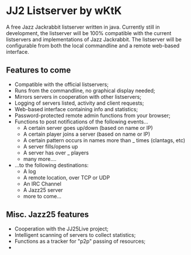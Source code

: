 JJ2 Listserver by wKtK
=========

A free Jazz Jackrabbit listserver written in java. Currently still in 
development, the listserver will be 100% compatible with the current 
listservers and implementations of Jazz Jackrabbit. The listserver will 
be configurable from both the local commandline and a remote web-based 
interface.

Features to come
---------

*	Compatible with the official listservers;
*	Runs from the commandline, no graphical display needed;
*	Mirrors servers in cooperation with other listservers;
*	Logging of servers listed, activity and client requests;
*	Web-based interface containing info and statistics;
*	Password-protected remote admin functions from your browser;
*	Functions to post notifications of the following events...
	*	A certain server goes up/down (based on name or IP)
	*	A certain player joins a server (based on name or IP)
	*	A certain pattern occurs in names more than _ times (clantags, etc)
	*	A server fills/opens up
	*	A server has over _ players
	*	many more....
*	...to the following destinations:
	*	A log
	*	A remote location, over TCP or UDP
	*	An IRC Channel
	*	A Jazz25 server
	*	more to come...

Misc. Jazz25 features
---------

*	Cooperation with the JJ25Live project;
*	Intelligent scanning of servers to collect statistics;
*	Functions as a tracker for "p2p" passing of resources;
*
